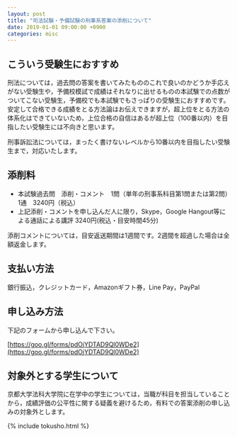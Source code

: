 ```yaml
---
layout: post
title: "司法試験・予備試験の刑事系答案の添削について"
date: 2019-01-01 09:00:00 +0900
categories: misc
---
```


## こういう受験生におすすめ
刑法については，過去問の答案を書いてみたもののこれで良いのかどうか手応えがない受験生や，予備校模試で成績はそれなりに出せるものの本試験での点数がついてこない受験生，予備校でも本試験でもさっぱりの受験生におすすめです。安定して合格できる成績をとる方法論はお伝えできますが，超上位をとる方法の体系化はできていないため，上位合格の自信はあるが超上位（100番以内）を目指したい受験生には不向きと思います。

刑事訴訟法については，まったく書けないレベルから10番以内を目指したい受験生まで，対応いたします。

## 添削料
- 本試験過去問　添削・コメント　1問（単年の刑事系科目第1問または第2問）　1通　3240円（税込）
- 上記添削・コメントを申し込んだ人に限り，Skype，Google Hangout等による通話による講評 3240円(税込・目安時間45分)

添削コメントについては，目安返送期間は1週間です。2週間を超過した場合は全額返金します。

## 支払い方法
銀行振込，クレジットカード，Amazonギフト券，Line Pay，PayPal

## 申し込み方法
下記のフォームから申し込んで下さい。

[https://goo.gl/forms/pdOjYDTAD9Ql0WDe2](https://goo.gl/forms/pdOjYDTAD9Ql0WDe2)

## 対象外とする学生について
京都大学法科大学院に在学中の学生については，当職が科目を担当していることから，成績評価の公平性に関する疑義を避けるため，有料での答案添削の申し込みの対象外とします。

{% include tokusho.html %}
